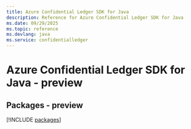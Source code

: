 ```yaml
---
title: Azure Confidential Ledger SDK for Java
description: Reference for Azure Confidential Ledger SDK for Java
ms.date: 09/29/2025
ms.topic: reference
ms.devlang: java
ms.service: confidentialledger
---
```

# Azure Confidential Ledger SDK for Java - preview
## Packages - preview
[!INCLUDE [packages](confidential-ledger-index.md)]